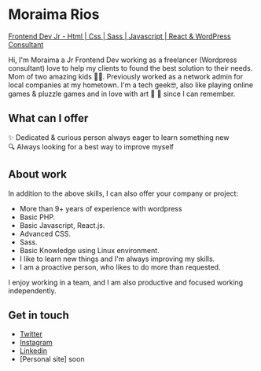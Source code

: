 # Moraima Rios
[Frontend Dev Jr - Html | Css | Sass | Javascript | React & WordPress Consultant](https://github.com/mripz)

Hi, I'm Moraima a Jr Frontend Dev working as a freelancer (Wordpress consultant) love to help my clients to found the best solution to their needs. Mom of two amazing kids 👦‍👦. Previously worked as a network admin for local companies at my hometown. I'm a tech geek🤓, also like playing online games & pluzzle games and in love with art 🥰 🎨 since I can remember.

## What can I offer
✨  Dedicated & curious person always eager to learn something new  
🔍  Always looking for a best way to improve myself   

## About work
In addition to the above skills, I can also offer your company or project:

- More than 9+ years of experience with wordpress
- Basic PHP.
- Basic Javascript, React.js.
- Advanced CSS.
- Sass.
- Basic Knowledge using Linux environment.
- I like to learn new things and I'm always improving my skills.
- I am a proactive person, who likes to do more than requested.

I enjoy working in a team, and I am also productive and focused working independently.

## Get in touch
* [Twitter](https://twitter.com/moraimarp)
* [Instagram](https://www.instagram.com/moraimarp/)
* [Linkedin](https://www.linkedin.com/in/moraimarp/)
* [Personal site] soon
